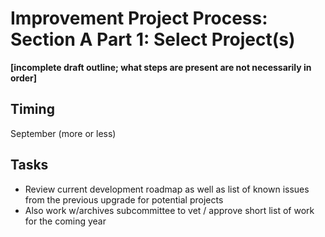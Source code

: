 # Improvement Project Process: Section A Part 1: Select Project(s)

**[incomplete draft outline; what steps are present are not necessarily in order]**

## Timing

September (more or less)

## Tasks

- Review current development roadmap as well as list of known issues from the previous upgrade for potential projects
- Also work w/archives subcommittee to vet / approve short list of work for the coming year

